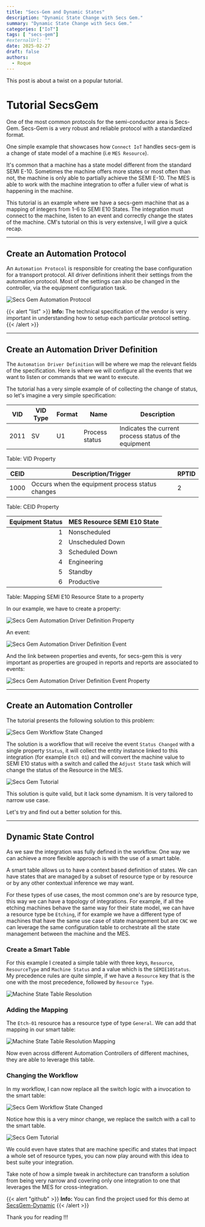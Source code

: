 ```yaml
---
title: "Secs-Gem and Dynamic States"
description: "Dynamic State Change with Secs Gem."
summary: "Dynamic State Change with Secs Gem."
categories: ["IoT"]
tags: [ "secs-gem"]
#externalUrl: ""
date: 2025-02-27
draft: false
authors:
  - Roque
---
```


This post is about a twist on a popular tutorial.

# Tutorial SecsGem

One of the most common protocols for the semi-conductor area is Secs-Gem. Secs-Gem is a very robust and reliable protocol with a standardized format.

One simple example that showcases how `Connect IoT` handles secs-gem is a change of state model of a machine (i.e `MES Resource`). 

It's common that a machine has a state model different from the standard SEMI E-10. Sometimes the machine offers more states or most often than not, the machine is only able to partially achieve the SEMI E-10. The MES is able to work with the machine integration to offer a fuller view of what is happening in the machine.

This tutorial is an example where we have a secs-gem machine that as a mapping of integers from 1-6 to SEMI E10 States. The integration must connect to the machine, listen to an event and correctly change the states of the machine. CM's tutorial on this is very extensive, I will give a quick recap.

---

## Create an Automation Protocol

An `Automation Protocol` is responsible for creating the base configuration for a transport protocol. All driver definitions inherit their settings from the automation protocol. Most of the settings can also be changed in the controller, via the equipment configuration task.

![Secs Gem Automation Protocol](img/secsgem-automationprotocol.png)

{{< alert "list" >}}
**Info:** The technical specification of the vendor is very important in understanding how to setup each particular protocol setting.
{{< /alert >}}

---

## Create an Automation Driver Definition

The `Automation Driver Definition` will be where we map the relevant fields of the specification. Here is where we will configure all the events that we want to listen or commands that we want to execute.

The tutorial has a very simple example of of collecting the change of status, so let's imagine a very simple specification:


| VID  | VID Type | Format | Name           | Description                                           |
| ---- | -------- | ------ | -------------- | ----------------------------------------------------- |
| 2011 | SV       | U1     | Process status | Indicates the current process status of the equipment |

Table: VID Property

| CEID | Description/Trigger                              | RPTID |
| ---- | ------------------------------------------------ | ----- |
| 1000 | Occurs when the equipment process status changes | 2     |

Table: CEID Property

| Equipment Status | MES Resource SEMI E10 State |
| ---------------: | --------------------------- |
|                1 | Nonscheduled                |
|                2 | Unscheduled Down            |
|                3 | Scheduled Down              |
|                4 | Engineering                 |
|                5 | Standby                     |
|                6 | Productive                  |

Table: Mapping SEMI E10 Resource State to a property

In our example, we have to create a property:

![Secs Gem Automation Driver Definition Property](img/secsgem-automationdriverdefinition-property.png)

An event:

![Secs Gem Automation Driver Definition Event](img/secsgem-automationdriverdefinition-event.png)

And the link between properties and events, for secs-gem this is very important as properties are grouped in reports and reports are associated to events:

![Secs Gem Automation Driver Definition Event Property](img/secsgem-automationdriverdefinition-eventproperty.png)

---

## Create an Automation Controller

The tutorial presents the following solution to this problem:

![Secs Gem Workflow State Changed](img/secsgem-automationcontroller-workflow.png)

The solution is a workflow that will receive the event `Status Changed` with a single property `Status`, it will collect the entity instance linked to this integration (for example `Etch 01`) and will convert the machine value to SEMI E10 status with a switch and called the `Adjust State` task which will change the status of the Resource in the MES.

![Secs Gem Tutorial](/posts/20250227-secsgem/secsgem-tutorial.gif)

This solution is quite valid, but it lack some dynamism. It is very tailored to narrow use case.

Let's try and find out a better solution for this.

---

## Dynamic State Control

As we saw the integration was fully defined in the workflow. One way we can achieve a more flexible approach is with the use of a smart table.

A smart table allows us to have a context based definition of states. We can have states that are managed by a subset of resource type or by resource or by any other contextual inference we may want.

For these types of use cases, the most common one's are by resource type, this way we can have a topology of integrations. For example, if all the etching machines behave the same way for their state model, we can have a resource type be `Etching`, if for example we have a different type of machines that have the same use case of state management but are `CNC` we can leverage the same configuration table to orchestrate all the state management between the machine and the MES.

### Create a Smart Table

For this example I created a simple table with three keys, `Resource`, `ResourceType` and `Machine Status` and a value which is the `SEMIE10Status`. My precedence rules are quite simple, if we have a `Resource` key that is the one with the most precedence, followed by `Resource Type`.

![Machine State Table Resolution](img/secsgem-machinestate-tableresolution.png)

### Adding the Mapping

The `Etch-01` resource has a resource type of type `General`. We can add that mapping in our smart table:

![Machine State Table Resolution Mapping](img/secsgem-machinestate-tableresolution-mapping.png)

Now even across different Automation Controllers of different machines, they are able to leverage this table.

### Changing the Workflow

In my workflow, I can now replace all the switch logic with a invocation to the smart table:

![Secs Gem Workflow State Changed](img/secsgem-automationcontroller-workflow-dynamic.png)

Notice how this is a very minor change, we replace the switch with a call to the smart table.

![Secs Gem Tutorial](/posts/20250227-secsgem/secsgem-tutorial-dynamic.gif)

We could even have states that are machine specific and states that impact a whole set of resource types, you can now play around with this idea to best suite your integration.

Take note of how a simple tweak in architecture can transform a solution from being very narrow and covering only one integration to one that leverages the MES for cross-integration.
 
{{< alert "github" >}}
**Info:** You can find the project used for this demo at [SecsGem-Dynamic](https://github.com/jrk94/cm-demo-repos/tree/main/SecsGem-Dynamic)
{{< /alert >}}

Thank you for reading !!!